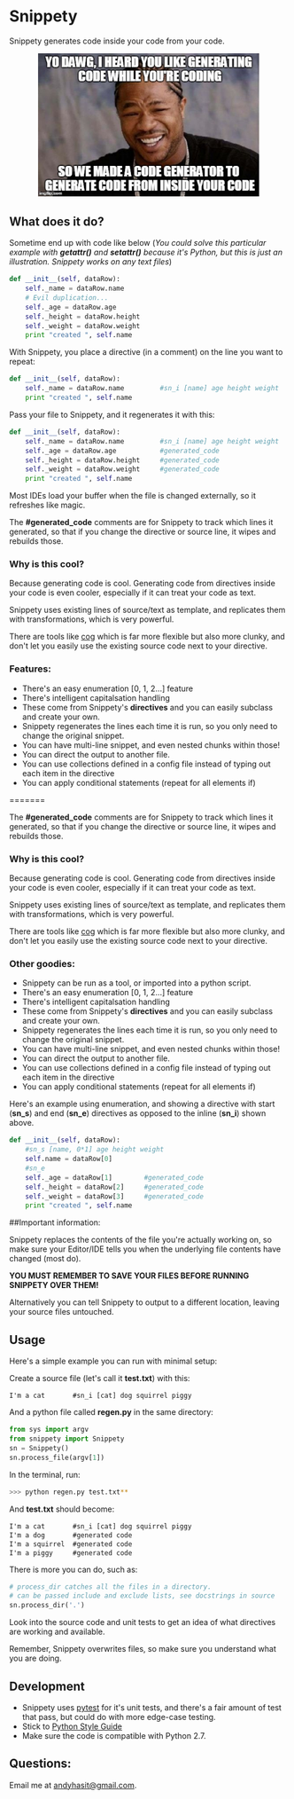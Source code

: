 # Snippety

Snippety generates code inside your code from your code.

<p align="center">
<img src="yodawg.jpg" width="400">
</p>

## What does it do?

Sometime end up with code like below (_You could solve this particular example with **getattr()** and **setattr()** because it's Python, but this is just an illustration. Snippety works on any text files_)

``` python
def __init__(self, dataRow):
    self._name = dataRow.name
    # Evil duplication...
    self._age = dataRow.age
    self._height = dataRow.height
    self._weight = dataRow.weight
    print "created ", self.name
```

With Snippety, you place a directive (in a comment) on the line you want to repeat:

``` python
def __init__(self, dataRow):
    self._name = dataRow.name         #sn_i [name] age height weight
    print "created ", self.name
```

Pass your file to Snippety, and it regenerates it with this:

``` python
def __init__(self, dataRow):
    self._name = dataRow.name         #sn_i [name] age height weight
    self._age = dataRow.age           #generated_code
    self._height = dataRow.height     #generated_code
    self._weight = dataRow.weight     #generated_code
    print "created ", self.name
```

Most IDEs load your buffer when the file is changed externally, so it refreshes like magic.

The **#generated_code** comments are for Snippety to track which lines it generated, so that if you change the directive or source line, it wipes and rebuilds those.

### Why is this cool?

Because generating code is cool. Generating code from directives inside your code is even cooler, especially if it can treat your code as text.

Snippety uses existing lines of source/text as template, and replicates them with transformations, which is very powerful.

There are tools like [cog](http://nedbatchelder.com/code/cog/) which is far more flexible but also more clunky, and don't let you easily use the existing source code next to your directive.

### Features:

 * There's an easy enumeration [0, 1, 2...] feature
 * There's intelligent capitalsation handling
 * These come from Snippety's **directives** and you can easily subclass and create your own.
 * Snippety regenerates the lines each time it is run, so you only need to change the original snippet.
 * You can have multi-line snippet, and even nested chunks within those!
 * You can direct the output to another file.
 * You can use collections defined in a config file instead of typing out each item in the directive
 * You can apply conditional statements (repeat for all elements if)

=======

The **#generated_code** comments are for Snippety to track which lines it generated, so that if you change the directive or source line, it wipes and rebuilds those.

### Why is this cool?

Because generating code is cool. Generating code from directives inside your code is even cooler, especially if it can treat your code as text.

Snippety uses existing lines of source/text as template, and replicates them with transformations, which is very powerful.

There are tools like [cog](http://nedbatchelder.com/code/cog/) which is far more flexible but also more clunky, and don't let you easily use the existing source code next to your directive.


### Other goodies:
 * Snippety can be run as a tool, or imported into a python script.
 * There's an easy enumeration [0, 1, 2...] feature
 * There's intelligent capitalsation handling
 * These come from Snippety's **directives** and you can easily subclass and create your own.
 * Snippety regenerates the lines each time it is run, so you only need to change the original snippet.
 * You can have multi-line snippet, and even nested chunks within those!
 * You can direct the output to another file.
 * You can use collections defined in a config file instead of typing out each item in the directive
 * You can apply conditional statements (repeat for all elements if)

Here's an example using enumeration, and showing a directive with start (__sn_s__) and end (__sn_e__) directives as opposed to the inline (__sn_i__) shown above.

``` python
def __init__(self, dataRow):
    #sn_s [name, 0*1] age height weight
    self.name = dataRow[0]
    #sn_e
    self._age = dataRow[1]        #generated_code
    self._height = dataRow[2]     #generated_code
    self._weight = dataRow[3]     #generated_code
    print "created ", self.name
```

##Important information:

Snippety replaces the contents of the file you're actually working on, so make sure your Editor/IDE tells you when the underlying file contents have changed (most do). 

__YOU MUST REMEMBER TO SAVE YOUR FILES BEFORE RUNNING SNIPPETY OVER THEM!__

Alternatively you can tell Snippety to output to a different location, leaving your source files untouched.

## Usage


Here's a simple example you can run with minimal setup:

Create a source file (let's call it __test.txt__) with this:

```
I'm a cat       #sn_i [cat] dog squirrel piggy
```

And a python file called **regen.py** in the same directory:

``` python
from sys import argv
from snippety import Snippety
sn = Snippety()
sn.process_file(argv[1])
```
In the terminal, run:

```bash
>>> python regen.py test.txt**
```

And __test.txt__ should become:

```
I'm a cat       #sn_i [cat] dog squirrel piggy
I'm a dog       #generated code
I'm a squirrel  #generated code
I'm a piggy     #generated code
```

There is more you can do, such as:
``` python
# process_dir catches all the files in a directory.
# can be passed include and exclude lists, see docstrings in source
sn.process_dir('.')
```
Look into the source code and unit tests to get an idea of what directives are working and available.

Remember, Snippety overwrites files, so make sure you understand what you are doing.

## Development

  * Snippety uses [pytest](http://pytest.org/latest/) for it's unit tests, and there's a fair amount of test that pass, but could do with more edge-case testing.
  * Stick to [Python Style Guide](http://legacy.python.org/dev/peps/pep-0008/)
  * Make sure the code is compatible with Python 2.7.

## Questions:

Email me at andyhasit@gmail.com.
